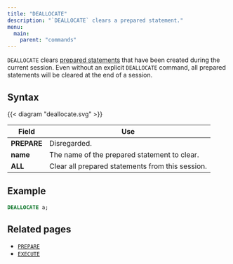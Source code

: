 ```yaml
---
title: "DEALLOCATE"
description: "`DEALLOCATE` clears a prepared statement."
menu:
  main:
    parent: "commands"
---
```


`DEALLOCATE` clears [prepared statements](../prepare) that have been created during the current session. Even without an explicit `DEALLOCATE` command, all prepared statements will be cleared at the end of a session.

## Syntax

{{< diagram "deallocate.svg" >}}

Field | Use
------|-----
**PREPARE** | Disregarded.
**name**  | The name of the prepared statement to clear.
**ALL**  |  Clear all prepared statements from this session.

## Example

```sql
DEALLOCATE a;
```

## Related pages

- [`PREPARE`]
- [`EXECUTE`]

[`PREPARE`]:../prepare
[`EXECUTE`]:../execute
